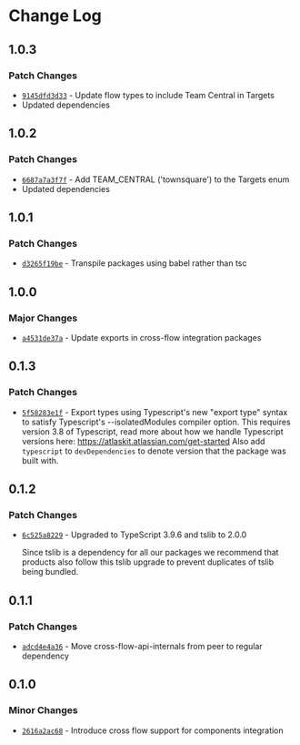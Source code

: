 # Change Log

## 1.0.3

### Patch Changes

- [`9145dfd3d33`](https://bitbucket.org/atlassian/atlassian-frontend/commits/9145dfd3d33) - Update flow types to include Team Central in Targets
- Updated dependencies

## 1.0.2

### Patch Changes

- [`6687a7a3f7f`](https://bitbucket.org/atlassian/atlassian-frontend/commits/6687a7a3f7f) - Add TEAM_CENTRAL ('townsquare') to the Targets enum
- Updated dependencies

## 1.0.1

### Patch Changes

- [`d3265f19be`](https://bitbucket.org/atlassian/atlassian-frontend/commits/d3265f19be) - Transpile packages using babel rather than tsc

## 1.0.0

### Major Changes

- [`a4531de37a`](https://bitbucket.org/atlassian/atlassian-frontend/commits/a4531de37a) - Update exports in cross-flow integration packages

## 0.1.3

### Patch Changes

- [`5f58283e1f`](https://bitbucket.org/atlassian/atlassian-frontend/commits/5f58283e1f) - Export types using Typescript's new "export type" syntax to satisfy Typescript's --isolatedModules compiler option.
  This requires version 3.8 of Typescript, read more about how we handle Typescript versions here: https://atlaskit.atlassian.com/get-started
  Also add `typescript` to `devDependencies` to denote version that the package was built with.

## 0.1.2

### Patch Changes

- [`6c525a8229`](https://bitbucket.org/atlassian/atlassian-frontend/commits/6c525a8229) - Upgraded to TypeScript 3.9.6 and tslib to 2.0.0

  Since tslib is a dependency for all our packages we recommend that products also follow this tslib upgrade
  to prevent duplicates of tslib being bundled.

## 0.1.1

### Patch Changes

- [`adcd4e4a36`](https://bitbucket.org/atlassian/atlassian-frontend/commits/adcd4e4a36) - Move cross-flow-api-internals from peer to regular dependency

## 0.1.0

### Minor Changes

- [`2616a2ac68`](https://bitbucket.org/atlassian/atlassian-frontend/commits/2616a2ac68) - Introduce cross flow support for components integration
